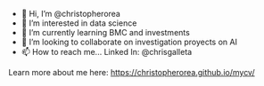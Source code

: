 - 👋 Hi, I’m @christopherorea
- 👀 I’m interested in data science
- 🌱 I’m currently learning BMC and investments
- 💞️ I’m looking to collaborate on investigation proyects on AI
- 📫 How to reach me... Linked In: @chrisgalleta

<!---
christopherorea/christopherorea is a ✨ special ✨ repository because its `README.md` (this file) appears on your GitHub profile.
You can click the Preview link to take a look at your changes.
--->

Learn more about me here: https://christopherorea.github.io/mycv/

